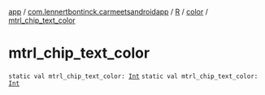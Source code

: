 [app](../../../index.md) / [com.lennertbontinck.carmeetsandroidapp](../../index.md) / [R](../index.md) / [color](index.md) / [mtrl_chip_text_color](./mtrl_chip_text_color.md)

# mtrl_chip_text_color

`static val mtrl_chip_text_color: `[`Int`](https://kotlinlang.org/api/latest/jvm/stdlib/kotlin/-int/index.html)
`static val mtrl_chip_text_color: `[`Int`](https://kotlinlang.org/api/latest/jvm/stdlib/kotlin/-int/index.html)